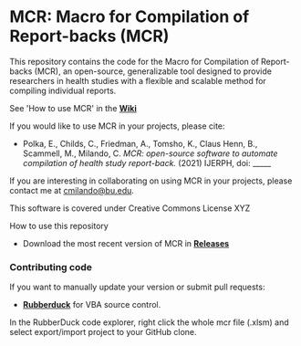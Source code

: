 # MCR: Macro for Compilation of Report-backs (MCR)

This repository contains the code for the Macro for Compilation of Report-backs (MCR), an open-source, generalizable tool designed to provide researchers in health studies with a flexible and scalable method for compiling individual reports.

See 'How to use MCR' in the [**Wiki**](https://github.com/cmilando/reportback-vba/wiki#toc)

If you would like to use MCR in your projects, please cite:
* Polka, E., Childs, C., Friedman, A., Tomsho, K., Claus Henn, B., Scammell, M., Milando, C. *MCR: open-source software to automate compilation of health study report-back.* (2021) IJERPH, doi: _____

If you are interesting in collaborating on using MCR in your projects, please contact me at cmilando@bu.edu.

This software is covered under Creative Commons License XYZ

How to use this repository
* Download the most recent version of MCR in [**Releases**](https://github.com/cmilando/reportback-vba/releases) 

### Contributing code
If you want to manually update your version or submit pull requests:
* [**Rubberduck**](https://rubberduckvba.com/) for VBA source control. 

In the RubberDuck code explorer, right click the whole mcr file (.xlsm) and select export/import project to your GitHub clone.
